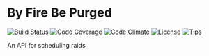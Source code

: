 # By Fire Be Purged

[![Build Status](http://img.shields.io/travis/kelsin/byfirebepurged.svg)](https://travis-ci.org/kelsin/byfirebepurged)
[![Code Coverage](http://img.shields.io/codeclimate/coverage/github/kelsin/byfirebepurged.svg)](https://codeclimate.com/github/kelsin/byfirebepurged/code?sort=covered_percent&sort_direction=asc)
[![Code Climate](http://img.shields.io/codeclimate/github/kelsin/byfirebepurged.svg)](https://codeclimate.com/github/kelsin/byfirebepurged)
[![License](http://img.shields.io/badge/license-MIT-blue.svg)](https://github.com/kelsin/byfirebepurged/blob/master/LICENSE)
[![Tips](https://img.shields.io/gratipay/kelsin.svg)](https://gratipay.com/kelsin/)

An API for scheduling raids
